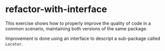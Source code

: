 # refactor-with-interface

This exercise shows how to properly improve the quality of code in a common scenario, maintaining both versions of the same package.

Improvement is done using an interface to descript a sub-package called `Locator`.

